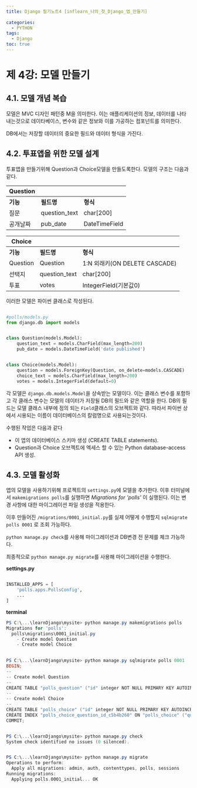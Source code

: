 ```yaml
---
title: Django 필기노트4 [inflearn_나의_첫_Django_앱_만들기]
 
categories:
  - PYTHON
tags:
  - Django
toc: true
---
```


# 제 4강: 모델 만들기

## 4.1. 모델 개념 복습

모델은 MVC 디자인 패턴중 M을 의미한다. 이는 애플리케이션의 정보, 데이터를 나타내는것으로 데이타베이스, 변수와 같은 정보와 이를 가공하는 컴포넌트를 의미한다.

DB에서는 저장할 데이터의 중요한 필드와 데이터 형식을 가진다.

## 4.2. 투표앱을 위한 모델 설계

투표앱을 만들기위해 Question과 Choice모델을 만들도록한다. 모델의 구조는 다음과 같다.

|Question| | |
|-|-|-|
|**기능**|**필드명**|**형식**|
|질문|question_text|char[200]|
|공개날짜|pub_date|DateTimeField|

|Choice| | |
|-|-|-|
|**기능**|**필드명**|**형식**|
|Question|Question|1:N 외래키(ON DELETE CASCADE)|
|선택지|question_text|char[200]|
|투표|votes|IntegerField(기본값0)|

이러한 모델은 파이썬 클래스로 작성된다.

~~~python

#polls/models.py
from django.db import models


class Question(models.Model):
    question_text = models.CharField(max_length=200)
    pub_date = models.DateTimeField('date published')


class Choice(models.Model):
    question = models.ForeignKey(Question, on_delete=models.CASCADE)
    choice_text = models.CharField(max_length=200)
    votes = models.IntegerField(default=0)
~~~

각 모델은 `django.db.models.Model`을 상속받는 모델이다. 이는 클래스 변수를 포함하고 각 클래스 변수는 모델의 데이터가 저장될 DB의 필드와 같은 역할을 한다. DB의 필드는 모델 클래스 내부에 정의 되는 `Field`클래스의 오브젝트와 같다. 따라서 파이썬 상에서 시용되는 이름이 데이터베이스의 칼럼명으로 사용되는것이다.

수행된 작업은 다음과 같다

- 이 앱의 데이터베이스 스키마 생성 (CREATE TABLE statements).
- Question과 Choice 오브젝트에 엑세스 할 수 있는 Python database-access API 생성.

## 4.3. 모델 활성화

앱의 모델을 사용하기위해 프로젝트의 `settings.py`에 모델을 추가한다. 이후 터미널에서 `makemigrations polls`를 실행하면 *Migrations for 'polls'* 이 실행된다. 이는 변경 사항에 대한 마이그레이션 파일 생성을 적용한다.

이후 만들어진 `/migrations/0001_initial.py`를 실제 어떻게 수행할지 `sqlmigrate polls 0001` 로 조회 가능하다.

`python manage.py check`를 사용해 마이그레이션과 DB변경 전 문제를 체크 가능하다.

최종적으로 `python manage.py migrate`를 사용해 마이그레이션을 수행한다.

**settings.py**

~~~python

INSTALLED_APPS = [
    'polls.apps.PollsConfig',
    ...
]

~~~

**terminal**

~~~ps1
PS C:\...\learnDjango\mysite> python manage.py makemigrations polls
Migrations for 'polls':
  polls\migrations\0001_initial.py
    - Create model Question
    - Create model Choice
  

PS C:\...\learnDjango\mysite> python manage.py sqlmigrate polls 0001
BEGIN;
--
-- Create model Question
--
CREATE TABLE "polls_question" ("id" integer NOT NULL PRIMARY KEY AUTOINCREMENT, "question_text" varchar(200) NOT NULL, "pub_date" datetime NOT NULL);
--
-- Create model Choice
--
CREATE TABLE "polls_choice" ("id" integer NOT NULL PRIMARY KEY AUTOINCREMENT, "choice_text" varchar(200) NOT NULL, "votes" integer NOT NULL, "question_id" bigint NOT NULL REFERENCES "polls_question" ("id") DEFERRABLE INITIALLY DEFERRED);
CREATE INDEX "polls_choice_question_id_c5b4b260" ON "polls_choice" ("question_id");
COMMIT;


PS C:\...\learnDjango\mysite> python manage.py check
System check identified no issues (0 silenced).


PS C:\...\learnDjango\mysite> python manage.py migrate
Operations to perform:
  Apply all migrations: admin, auth, contenttypes, polls, sessions
Running migrations:
  Applying polls.0001_initial... OK
~~~
